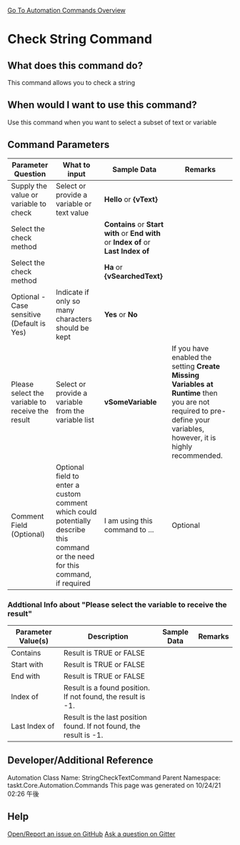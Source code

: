<!--TITLE: Check String Command -->
<!-- SUBTITLE: a command in the Data Commands group. -->
[Go To Automation Commands Overview](/automation-commands.md)


# Check String Command


## What does this command do?
This command allows you to check a string


## When would I want to use this command?
Use this command when you want to select a subset of text or variable


## Command Parameters
| Parameter Question   	| What to input  	|  Sample Data 	| Remarks  	|
| ---                    | ---               | ---           | ---       |
|Supply the value or variable to check|Select or provide a variable or text value|**Hello** or **{vText}**||
|Select the check method||**Contains** or **Start with** or **End with** or **Index of** or **Last Index of**||
|Select the check method||**Ha** or **{vSearchedText}**||
|Optional - Case sensitive (Default is Yes)|Indicate if only so many characters should be kept|**Yes** or **No**||
|Please select the variable to receive the result|Select or provide a variable from the variable list|**vSomeVariable**|If you have enabled the setting **Create Missing Variables at Runtime** then you are not required to pre-define your variables, however, it is highly recommended.|
|Comment Field (Optional)|Optional field to enter a custom comment which could potentially describe this command or the need for this command, if required|I am using this command to ...|Optional|










### Addtional Info about &quot;Please select the variable to receive the result&quot;
| Parameter Value(s) | Description   | Sample Data 	| Remarks  	|
| ---             | ---           | ---          | ---       |
|Contains|Result is TRUE or FALSE|||
|Start with|Result is TRUE or FALSE|||
|End with|Result is TRUE or FALSE|||
|Index of|Result is a found position. If not found, the result is -1.|||
|Last Index of|Result is the last position found. If not found, the result is -1.|||




## Developer/Additional Reference
Automation Class Name: StringCheckTextCommand
Parent Namespace: taskt.Core.Automation.Commands
This page was generated on 10/24/21 02:26 午後


## Help
[Open/Report an issue on GitHub](https://github.com/saucepleez/taskt/issues/new)
[Ask a question on Gitter](https://gitter.im/taskt-rpa/Lobby)
